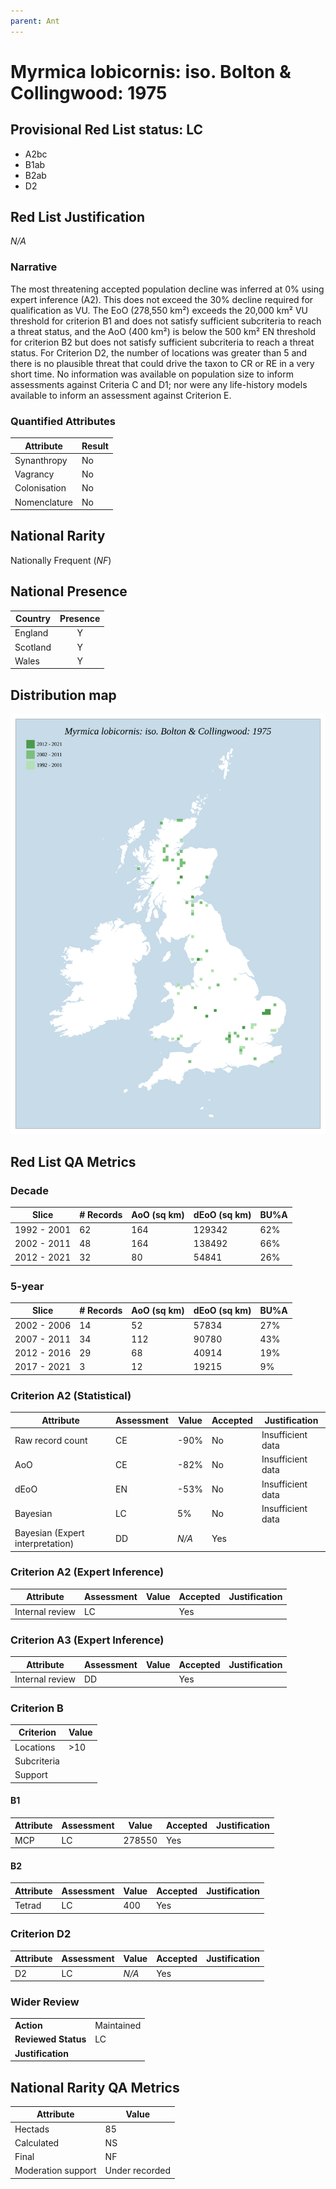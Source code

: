 ```yaml
---
parent: Ant
---
```


# Myrmica lobicornis: iso. Bolton & Collingwood: 1975

## Provisional Red List status: LC
- A2bc
- B1ab
- B2ab
- D2

## Red List Justification
*N/A*

### Narrative


The most threatening accepted population decline was inferred at 0% using expert inference (A2). This does not exceed the 30% decline required for qualification as VU. The EoO (278,550 km²) exceeds the 20,000 km² VU threshold for criterion B1 and does not satisfy sufficient subcriteria to reach a threat status, and the AoO (400 km²) is below the 500 km² EN threshold for criterion B2 but does not satisfy sufficient subcriteria to reach a threat status. For Criterion D2, the number of locations was greater than 5 and there is no plausible threat that could drive the taxon to CR or RE in a very short time. No information was available on population size to inform assessments against Criteria C and D1; nor were any life-history models available to inform an assessment against Criterion E.

### Quantified Attributes
|Attribute|Result|
|---|---|
|Synanthropy|No|
|Vagrancy|No|
|Colonisation|No|
|Nomenclature|No|


## National Rarity
Nationally Frequent (*NF*)

## National Presence
|Country|Presence
|---|:-:|
|England|Y|
|Scotland|Y|
|Wales|Y|


## Distribution map
![](../map/111.svg)

## Red List QA Metrics
### Decade
| Slice | # Records | AoO (sq km) | dEoO (sq km) |BU%A |
|---|---|---|---|---|
|1992 - 2001|62|164|129342|62%|
|2002 - 2011|48|164|138492|66%|
|2012 - 2021|32|80|54841|26%|

### 5-year
| Slice | # Records | AoO (sq km) | dEoO (sq km) |BU%A |
|---|---|---|---|---|
|2002 - 2006|14|52|57834|27%|
|2007 - 2011|34|112|90780|43%|
|2012 - 2016|29|68|40914|19%|
|2017 - 2021|3|12|19215|9%|

### Criterion A2 (Statistical)
|Attribute|Assessment|Value|Accepted|Justification
|---|---|---|---|---|
|Raw record count|CE|-90%|No|Insufficient data|
|AoO|CE|-82%|No|Insufficient data|
|dEoO|EN|-53%|No|Insufficient data|
|Bayesian|LC|5%|No|Insufficient data|
|Bayesian (Expert interpretation)|DD|*N/A*|Yes||

### Criterion A2 (Expert Inference)
|Attribute|Assessment|Value|Accepted|Justification
|---|---|---|---|---|
|Internal review|LC||Yes||

### Criterion A3 (Expert Inference)
|Attribute|Assessment|Value|Accepted|Justification
|---|---|---|---|---|
|Internal review|DD||Yes||

### Criterion B
|Criterion| Value|
|---|---|
|Locations|>10|
|Subcriteria||
|Support||

#### B1
|Attribute|Assessment|Value|Accepted|Justification
|---|---|---|---|---|
|MCP|LC|278550|Yes||

#### B2
|Attribute|Assessment|Value|Accepted|Justification
|---|---|---|---|---|
|Tetrad|LC|400|Yes||

### Criterion D2
|Attribute|Assessment|Value|Accepted|Justification
|---|---|---|---|---|
|D2|LC|*N/A*|Yes||

### Wider Review
|  |  |
|---|---|
|**Action**|Maintained|
|**Reviewed Status**|LC|
|**Justification**||

## National Rarity QA Metrics
|Attribute|Value|
|---|---|
|Hectads|85|
|Calculated|NS|
|Final|NF|
|Moderation support|Under recorded|
